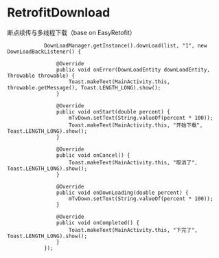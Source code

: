 # RetrofitDownload
断点续传与多线程下载（base on EasyRetofit）

                DownLoadManager.getInstance().downLoad(list, "1", new DownLoadBackListener() {

                    @Override
                    public void onError(DownLoadEntity downLoadEntity, Throwable throwable) {
                        Toast.makeText(MainActivity.this, throwable.getMessage(), Toast.LENGTH_LONG).show();
                    }

                    @Override
                    public void onStart(double percent) {
                        mTvDown.setText(String.valueOf(percent * 100));
                        Toast.makeText(MainActivity.this, "开始下载", Toast.LENGTH_LONG).show();
                    }

                    @Override
                    public void onCancel() {
                        Toast.makeText(MainActivity.this, "取消了", Toast.LENGTH_LONG).show();
                    }

                    @Override
                    public void onDownLoading(double percent) {
                        mTvDown.setText(String.valueOf(percent * 100));
                    }

                    @Override
                    public void onCompleted() {
                        Toast.makeText(MainActivity.this, "下完了", Toast.LENGTH_LONG).show();
                    }
                });
